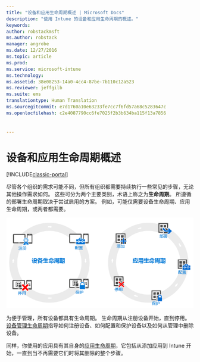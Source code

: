 ```yaml
---
title: "设备和应用生命周期概述 | Microsoft Docs"
description: "使用 Intune 的设备和应用生命周期的概述。"
keywords: 
author: robstackmsft
ms.author: robstack
manager: angrobe
ms.date: 12/27/2016
ms.topic: article
ms.prod: 
ms.service: microsoft-intune
ms.technology: 
ms.assetid: 38e08253-14a0-4cc4-87be-7b110c12a523
ms.reviewer: jeffgilb
ms.suite: ems
translationtype: Human Translation
ms.sourcegitcommit: e7d1760a10e63233fe7cc7f6fd57a68c5283647c
ms.openlocfilehash: c2e4087790cc6fe7025f2b3b634ba115f13a7856


---
```


# <a name="overview-of-device-and-app-lifecycles"></a>设备和应用生命周期概述

[!INCLUDE[classic-portal](../includes/classic-portal.md)]

尽管各个组织的需求可能不同，但所有组织都需要持续执行一些常见的步骤，无论其他操作需求如何。 这些可分为两个主要类别，术语上称之为**生命周期**。 所遵循的部署生命周期取决于尝试启用的方案。 例如，可能仅需要设备生命周期、应用生命周期，或两者都需要。

![MDM 和应用生命周期](./media/device-app-lifecycle.png "移动设备和应用生命周期")

为便于管理，所有设备都具有生命周期。 生命周期从注册设备开始，直到停用。 [设备管理生命周期](overview-of-device-lifecycle-in-microsoft-intune.md)指导如何注册设备、如何配置和保护设备以及如何从管理中删除设备。

同样，你使用的应用具有其自身的[应用生命周期](overview-of-app-lifecycle-in-microsoft-intune.md)，它包括从添加应用到 Intune 开始，一直到当不再需要它们时将其删除的整个步骤。



<!--HONumber=Dec16_HO5-->


